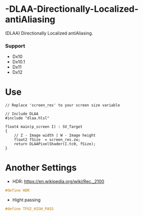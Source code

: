# -DLAA-Directionally-Localized-antiAliasing
(DLAA) Directionally Localized antiAliasing. 
### Support 
* Dx10
* Dx10.1
* Dx11
* Dx12 

# Use
```hlsl 
// Replace 'screen_res' to your screen size variable

// Include DLAA
#include "dlaa.hlsl"

float4 main(p_screen I) : SV_Target
{
	// Z - Image width | W - Image height
	float2 fSize  = screen_res.zw;
	return DLAAPixelShader(I.tc0, fSize);
}
```
# Another Settings
* HDR: https://en.wikipedia.org/wiki/Rec._2100
```cpp
#define HDR
```
* Hight passing
```cpp
#define TFU2_HIGH_PASS
```

